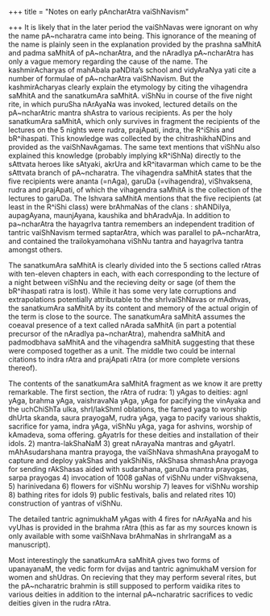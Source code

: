 +++
title = "Notes on early pAncharAtra vaiShNavism"

+++
It is likely that in the later period the vaiShNavas were ignorant on
why the name pA\~ncharatra came into being. This ignorance of the
meaning of the name is plainly seen in the explanation provided by the
prashna saMhitA and padma saMhitA of pA\~ncharAtra, and the nAradIya
pA\~ncharAtra has only a vague memory regarding the cause of the name.
The kashmirAcharyas of mahAbala paNDita’s school and vidyAraNya yati
cite a number of formulae of pA\~ncharAtra vaiShNavism. But the
kashmirAcharyas clearly explain the etymology by citing the vihagendra
saMhitA and the sanatkumAra saMhitA. viShNu in course of the five night
rite, in which puruSha nArAyaNa was invoked, lectured details on the
pA\~ncharAtric mantra shAstra to various recipients. As per the holy
sanatkumAra saMhitA, which only survives in fragment the recipients of
the lectures on the 5 nights were rudra, prajApati, indra, the R^iShis
and bR^ihaspati. This knowledge was collected by the chitrashikhaNDins
and provided as the vaiShNavAgamas. The same text mentions that viShNu
also explained this knowledge (probably implying kR^iShNa) directly to
the sAttvata heroes like sAtyaki, akrUra and kR^itavarman which came to
be the sAttvata branch of pA\~ncharatra. The vihagendra saMhitA states
that the five recipients were ananta (=nAga), garuDa (=vihagendra),
viShvaksena, rudra and prajApati, of which the vihagendra saMhitA is the
collection of the lectures to garuDa. The Ishvara saMhitA mentions that
the five recipients (at least in the R^iShi class) were brAhmaNas of the
clans : shANDilya, aupagAyana, maunjAyana, kaushika and bhAradvAja. In
addition to pa\~ncharAtra the hayagrIva tantra remembers an independent
tradition of tantric vaiShNavism termed saptarAtra, which was parallel
to pA\~ncharAtra, and contained the trailokyamohana viShNu tantra and
hayagrIva tantra amongst others.

The sanatkumAra saMhitA is clearly divided into the 5 sections called
rAtras with ten-eleven chapters in each, with each corresponding to the
lecture of a night between viShNu and the recieving deity or sage (of
them the bR^ihaspati ratra is lost). While it has some very late
corruptions and extrapolations potentially attributable to the
shrIvaiShNavas or mAdhvas, the sanatkumAra saMhitA by its content and
memory of the actual origin of the term is close to the source. The
sanatkumAra saMhitA assumes the coeaval presence of a text called nArada
saMhitA (in part a potential precursor of the nAradIya pa\~ncharAtra),
mahendra saMhitA and padmodbhava saMhitA and the vihagendra saMhitA
suggesting that these were composed together as a unit. The middle two
could be internal citations to indra rAtra and prajApati rAtra (or more
complete versions thereof).

The contents of the sanatkumAra saMhitA fragment as we know it are
pretty remarkable. The first section, the rAtra of rudra: 1) yAgas to
deities: agnI yAga, brahma yAga, vaishravaNa yAga, yAga for pacifying
the vinAyaka and the uchChiShTa ulka, shrI/lakShmI oblations, the famed
yaga to worship dhUrta skanda, saura prayogaM, rudra yAga, yaga to
pacify various shaktis, sacrifice for yama, indra yAga, viShNu yAga,
yaga for ashvins, worship of kAmadeva, soma offering. gAyatrIs for these
deities and installation of their idols. 2) mantra-lakShaNaM 3) great
nArayaNa mantras and gAyatrI. mAhAsudarshana mantra prayoga, the
vaiShNava shmashAna prayogaM to capture and deploy yakShas and
yakShiNis, rAkShasa shmashAna prayoga for sending rAkShasas aided with
sudarshana, garuDa mantra prayogas, sarpa prayogas 4) invocation of 1008
gaNas of viShNu under viShvaksena, 5) harinivedana 6) flowers for viShNu
worship 7) leaves for viShNu worship 8) bathing rites for idols 9)
public festivals, balis and related rites 10) construction of yantras of
viShNu.

The detailed tantric agnimukhaM yAgas with 4 fires for nArAyaNa and his
vyUhas is provided in the brahma rAtra (this as far as my sources known
is only available with some vaiShNava brAhmaNas in shrIrangaM as a
manuscript).

Most interestingly the sanatkumAra saMhitA gives two forms of
upanayanaM, the vedic form for dvijas and tantric agnimukhaM version for
women and shUdras. On recieving that they may perform several rites, but
the pA\~ncharatric brahmin is still supposed to perform vaidika rites to
various deities in addition to the internal pA\~ncharatric sacrifices to
vedic deities given in the rudra rAtra.
